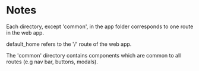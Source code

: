 # Notes

Each directory, except 'common', in the app folder corresponds to one route in the web app. 

default_home refers to the '/' route of the web app.

The 'common' directory contains components which are common to all routes (e.g nav bar, buttons, modals).
